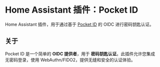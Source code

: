 # Home Assistant 插件：Pocket ID

Home Assistant 插件，用于通过基于 [Pocket ID](https://pocket-id.org/) 的 OIDC 进行密码钥匙认证。

## 关于

Pocket ID 是一个简单的 **OIDC 提供者**，用于 **密码钥匙认证**。此插件允许您集成无密码登录，使用 WebAuthn/FIDO2，提供无缝和安全的认证体验。